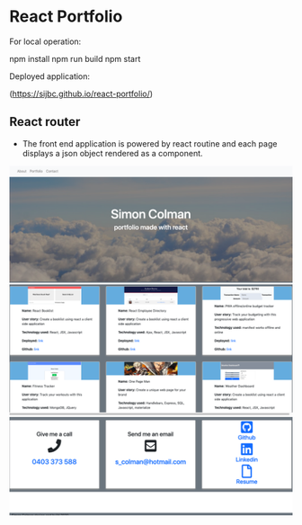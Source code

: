 # React Portfolio

For local operation:

npm install
npm run build
npm start

Deployed application:

(https://sijbc.github.io/react-portfolio/)



## React router

* The front end application is powered by react routine and each page displays a json object rendered as a component.

![main](public/assets/screenshot-main.png)
![contact](public/assets/screenshot-project.png)
![contact](public/assets/screenshot-contact.png)




